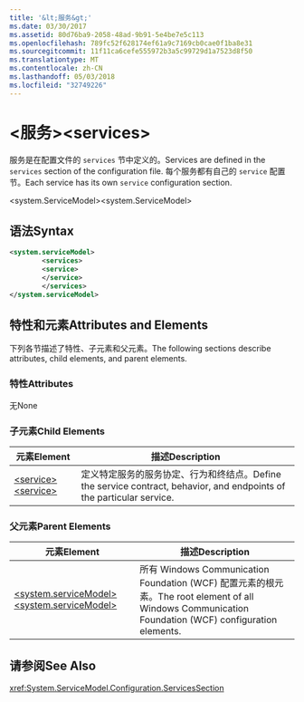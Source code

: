 ```yaml
---
title: '&lt;服务&gt;'
ms.date: 03/30/2017
ms.assetid: 80d76ba9-2058-48ad-9b91-5e4be7e5c113
ms.openlocfilehash: 789fc52f628174ef61a9c7169cb0cae0f1ba8e31
ms.sourcegitcommit: 11f11ca6cefe555972b3a5c99729d1a7523d8f50
ms.translationtype: MT
ms.contentlocale: zh-CN
ms.lasthandoff: 05/03/2018
ms.locfileid: "32749226"
---
```

# <a name="ltservicesgt"></a><span data-ttu-id="2a913-102">&lt;服务&gt;</span><span class="sxs-lookup"><span data-stu-id="2a913-102">&lt;services&gt;</span></span>
<span data-ttu-id="2a913-103">服务是在配置文件的 `services` 节中定义的。</span><span class="sxs-lookup"><span data-stu-id="2a913-103">Services are defined in the `services` section of the configuration file.</span></span> <span data-ttu-id="2a913-104">每个服务都有自己的 `service` 配置节。</span><span class="sxs-lookup"><span data-stu-id="2a913-104">Each service has its own `service` configuration section.</span></span>  
  
 <span data-ttu-id="2a913-105">\<system.ServiceModel></span><span class="sxs-lookup"><span data-stu-id="2a913-105">\<system.ServiceModel></span></span>  
  
## <a name="syntax"></a><span data-ttu-id="2a913-106">语法</span><span class="sxs-lookup"><span data-stu-id="2a913-106">Syntax</span></span>  
  
```xml  
<system.serviceModel>  
        <services>  
        <service>  
        </service>  
        </services>  
</system.serviceModel>  
```  
  
## <a name="attributes-and-elements"></a><span data-ttu-id="2a913-107">特性和元素</span><span class="sxs-lookup"><span data-stu-id="2a913-107">Attributes and Elements</span></span>  
 <span data-ttu-id="2a913-108">下列各节描述了特性、子元素和父元素。</span><span class="sxs-lookup"><span data-stu-id="2a913-108">The following sections describe attributes, child elements, and parent elements.</span></span>  
  
### <a name="attributes"></a><span data-ttu-id="2a913-109">特性</span><span class="sxs-lookup"><span data-stu-id="2a913-109">Attributes</span></span>  
 <span data-ttu-id="2a913-110">无</span><span class="sxs-lookup"><span data-stu-id="2a913-110">None</span></span>  
  
### <a name="child-elements"></a><span data-ttu-id="2a913-111">子元素</span><span class="sxs-lookup"><span data-stu-id="2a913-111">Child Elements</span></span>  
  
|<span data-ttu-id="2a913-112">元素</span><span class="sxs-lookup"><span data-stu-id="2a913-112">Element</span></span>|<span data-ttu-id="2a913-113">描述</span><span class="sxs-lookup"><span data-stu-id="2a913-113">Description</span></span>|  
|-------------|-----------------|  
|[<span data-ttu-id="2a913-114">\<service></span><span class="sxs-lookup"><span data-stu-id="2a913-114">\<service></span></span>](../../../../../docs/framework/configure-apps/file-schema/wcf/service.md)|<span data-ttu-id="2a913-115">定义特定服务的服务协定、行为和终结点。</span><span class="sxs-lookup"><span data-stu-id="2a913-115">Define the service contract, behavior, and endpoints of the particular service.</span></span>|  
  
### <a name="parent-elements"></a><span data-ttu-id="2a913-116">父元素</span><span class="sxs-lookup"><span data-stu-id="2a913-116">Parent Elements</span></span>  
  
|<span data-ttu-id="2a913-117">元素</span><span class="sxs-lookup"><span data-stu-id="2a913-117">Element</span></span>|<span data-ttu-id="2a913-118">描述</span><span class="sxs-lookup"><span data-stu-id="2a913-118">Description</span></span>|  
|-------------|-----------------|  
|[<span data-ttu-id="2a913-119">\<system.serviceModel></span><span class="sxs-lookup"><span data-stu-id="2a913-119">\<system.serviceModel></span></span>](../../../../../docs/framework/configure-apps/file-schema/wcf/system-servicemodel.md)|<span data-ttu-id="2a913-120">所有 Windows Communication Foundation (WCF) 配置元素的根元素。</span><span class="sxs-lookup"><span data-stu-id="2a913-120">The root element of all Windows Communication Foundation (WCF) configuration elements.</span></span>|  
  
## <a name="see-also"></a><span data-ttu-id="2a913-121">请参阅</span><span class="sxs-lookup"><span data-stu-id="2a913-121">See Also</span></span>  
 <xref:System.ServiceModel.Configuration.ServicesSection>
